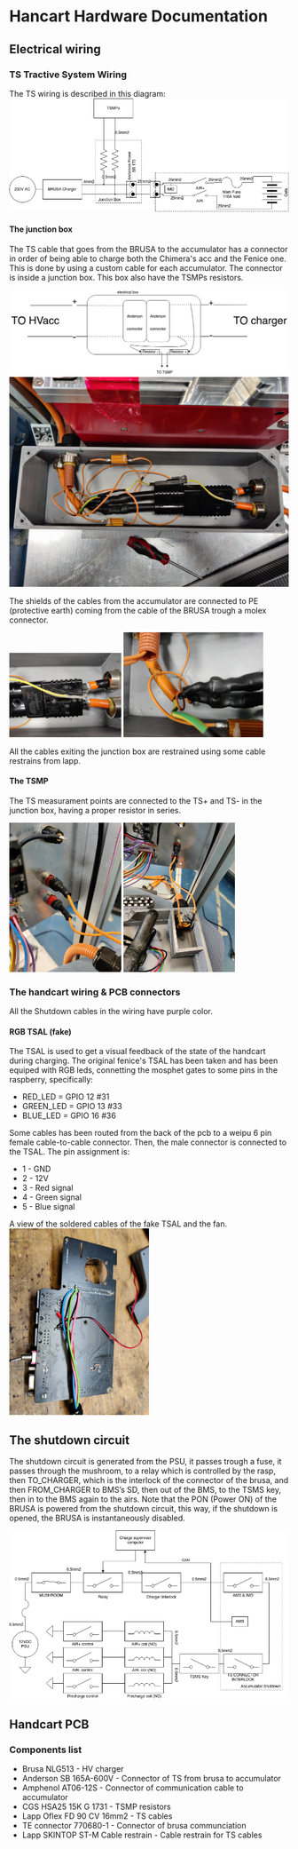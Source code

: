 # Hancart Hardware Documentation

## Electrical wiring

### TS Tractive System Wiring

The TS wiring is described in this diagram:
![image](images/Charger_TS_Circuit.png)

#### The junction box
The TS cable that goes from the BRUSA to the accumulator has a connector in order of being able to charge both the Chimera's acc and the Fenice one. This is done by using a custom cable for each accumulator. The connector is inside a junction box. This box also have the TSMPs resistors.

![image](images/interlock_rule.png)
![image](images/junction_box.jpg)

The shields of the cables from the accumulator are connected to PE (protective earth) coming from the cable of the BRUSA trough a molex connector.

<img src="images/junction_box_2.jpg" width="40%">
<img src="images/junction_box_3.jpg" width="50%">

All the cables exiting the junction box are restrained using some cable restrains from lapp.

#### The TSMP
The TS measurament points are connected to the TS+ and TS- in the junction box, having a proper resistor in series.

<img src="images/TSMP.jpg" width="40%">
<img src="images/TSMP_3.jpg" width="40%">

### The handcart wiring & PCB connectors
All the Shutdown cables in the wiring have purple color.

#### RGB TSAL (fake)
The TSAL is used to get a visual feedback of the state of the handcart during charging. The original fenice's TSAL has been taken and has been equiped with RGB leds, connetting the mosphet gates to some pins in the raspberry, specifically:
- RED_LED = GPIO 12 #31
- GREEN_LED = GPIO 13 #33
- BLUE_LED = GPIO 16 #36

Some cables has been routed from the back of the pcb to a weipu 6 pin female cable-to-cable connector. Then, the male connector is connected to the TSAL. The pin assignment is:

-   1 - GND
-   2 - 12V
-   3 - Red signal
-   4 - Green signal
-   5 - Blue signal

A view of the soldered cables of the fake TSAL and the fan.
<img src="images/PCB_back.jpg" width="50%">

## The shutdown circuit

The shutdown circuit is generated from the PSU, it passes trough a fuse, it passes through the mushroom, to a relay which is controlled by the rasp, then TO_CHARGER, which is the interlock of the connector of the brusa, and then FROM_CHARGER to BMS’s SD, then out of the BMS, to the TSMS key, then in to the BMS again to the airs.
Note that the PON (Power ON) of the BRUSA is powered from the shutdown circuit, this way, if the shutdown is opened, the BRUSA is instantaneously disabled.

<img src="images/Charger_shutdown_circuit.png" width="100%">

## Handcart PCB

### Components list
- Brusa NLG513 - HV charger
- Anderson SB 165A-600V - Connector of TS from brusa to accumulator
- Amphenol AT06-12S - Connector of communication cable to accumulator
- CGS HSA25 15K G 1731 - TSMP resistors
- Lapp Oflex FD 90 CV 16mm2 - TS cables
- TE connector 770680-1 - Connector of brusa communciation
- Lapp SKINTOP ST-M Cable restrain - Cable restrain for TS cables